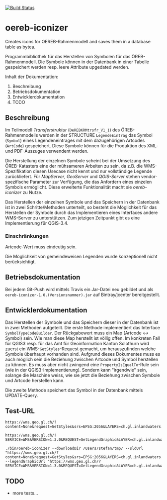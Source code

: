 [![Build Status](https://travis-ci.org/openoereb/oereb-iconizer.svg?branch=master)](https://travis-ci.org/openoereb/oereb-iconizer)
# oereb-iconizer
Creates icons for OEREB-Rahmenmodell and saves them in a database table as bytea.

Programmbibliothek für das Herstellen von Symbolen für das ÖREB-Rahmenmodell. Die Symbole können in der Datenbank in einer Tabelle gespeichert werden resp. leere Attribute upgedated werden.

Inhalt der Dokumentation:

1. Beschreibung
2. Betriebsdokumentation
3. Entwicklerdokumentation
4. TODO

## Beschreibung
Im Teilmodell _Transferstruktur_ (`OeREBKRMtrsfr_V1_1`) des ÖREB-Rahmenmodells werden in der STRUCTURE `LegendeEintrag` das Symbol (`Symbol`) eines Legendeneintrages mit dem dazugehörigen Artcodes (`ArtCode`) gespeichert. Diese Symbole können für die Produktion des XML- und PDF-Auszuges verwendent werden.

Die Herstellung der einzelnen Symbole scheint bei der Umsetzung des ÖREB-Katasters eine der mühsameren Arbeiten zu sein, da z.B. die WMS-Spezifikation diesen Usecase nicht kennt und nur vollständige Legende zurückliefert. Für _MapServer_, _GeoServer_ und _QGIS-Server_ stehen vendor-spezifische Parameter zur Verfügung, die das Anfordern eines einzelen Symbols ermöglicht. Diese erweiterte Funktionalität macht sie _oereb-iconizer_ zu Nutze. 

Das Herstellen der einzelnen Symbole und das Speichern in der Datenbank ist in zwei Schritte/Methoden unterteilt, so besteht die Möglichkeit für das Herstellen der Symbole durch das Implementieren eines Interfaces andere WMS-Server zu unterstützen. Zum jetzigen Zeitpunkt gibt es eine Implementierung für QGIS-3.4.

### Einschränkungen
Artcode-Wert muss eindeutig sein.

Die Möglichkeit von gemeindeweisen Legenden wurde konzeptionell nicht berücksichtigt.

## Betriebsdokumentation
Bei jedem Git-Push wird mittels Travis ein Jar-Datei neu gebildet und als `oereb-iconizer-1.0.(Versionsnummer).jar` auf Bintray/jcenter bereitgestellt.

## Entwicklerdokumentation
Das Herstellen der Symbole und das Speichern dieser in der Datenbank ist in zwei Methoden aufgeteilt. Die erste Methode implementiert das Interface `SymbolTypeCodeBuilder`. Der Rückgabewert muss ein Map (Artcode <-> Symbol) sein. Wie man diese Map herstellt ist völlig offen. Im konkreten Fall für QGIS3 resp. für das Amt für Geoinformation Kanton Solothurn wird zuerst ein WMS-`GetStyles`-Request gemacht, um herauszufinden welche Symbole überhaupt vorhanden sind. Aufgrund dieses Dokumentes muss es auch möglich sein die Beziehung zwischen Artcode und Symbol herstellen zu können. Es muss aber nicht zwingend eine `PropertyIsEqualTo`-Rule sein (wie in der QGIS3-Implementierung). Sondern kann "irgendwie" sein, solange die Maschine weiss, wie sie jetzt die Beziehung zwischen Symbole und Artcode herstellen kann.

Die zweite Methode speichert das Symbol in der Datenbank mittels UPDATE-Query.

## Test-URL

```
https://wms.geo.gl.ch/?content=None&request=GetStyles&srs=EPSG:2056&LAYERS=ch.gl.inlandwaters.oereb_grundwasserschutzzonen&service=WMS&version=1.3.0

https://wms.geo.gl.ch/?SERVICE=WMS&VERSION=1.3.0&REQUEST=GetLegendGraphic&LAYER=ch.gl.inlandwaters.oereb_grundwasserschutzzonen&FORMAT=image/png&STYLE=default&SLD_VERSION=1.1.0&RULELABEL=false&LAYERTITLE=false&HEIGHT=35&WIDTH=70&SYMBOLHEIGHT=3&SYMBOLWIDTH=6&DPI=300
```

```
./bin/oereb-iconizer --downloadDir /Users/stefan/tmp/ --sldUrl "https://wms.geo.gl.ch/?content=None&request=GetStyles&srs=EPSG:2056&LAYERS=ch.gl.inlandwaters.oereb_grundwasserschutzzonen&service=WMS&version=1.3.0" --legendGraphicUrl "https://wms.geo.gl.ch/?SERVICE=WMS&VERSION=1.3.0&REQUEST=GetLegendGraphic&LAYER=ch.gl.inlandwaters.oereb_grundwasserschutzzonen&FORMAT=image/png&STYLE=default&SLD_VERSION=1.1.0&RULELABEL=false&LAYERTITLE=false&HEIGHT=35&WIDTH=70&SYMBOLHEIGHT=3&SYMBOLWIDTH=6&DPI=300"
```


## TODO
- more tests...
